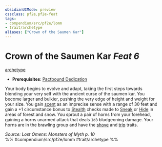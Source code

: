 ```yaml
---
obsidianUIMode: preview
cssclass: pf2e,pf2e-feat
tags:
- compendium/src/pf2e/lomm
- trait/archetype
aliases: ["Crown of the Saumen Kar"]
---
```

# Crown of the Saumen Kar  *Feat 6*  
[archetype](archetype.md "Archetype Feat Trait")  

- **Prerequisites**: [Pactbound Dedication](pactbound-dedication-lomm.md)

Your body begins to evolve and adapt, taking the first steps  towards blending your very self with the ancient curse of  the saumen kar. You become larger and bulkier, pushing the very edge of height and weight for your size. You gain [scent](scent.md) as an imprecise sense with a range of 30 feet and gain a +1 circumstance bonus to [Stealth](skills.md#Stealth) checks made to [Sneak](sneak.md) or [Hide](Reference/Rules/Actions/hide.md) in areas of forest and snow. You sprout a pair of horns from your forehead, gaining a horns unarmed attack that deals `1d8` bludgeoning damage. Your horns are in the brawling group and have the [shove](Reference/Rules/Traits/shove.md "Shove Weapon Trait") and [trip](Reference/Rules/Traits/trip.md "Trip Weapon Trait") traits.

*Source: Lost Omens: Monsters of Myth p. 10*  
%% #compendium/src/pf2e/lomm #trait/archetype %%